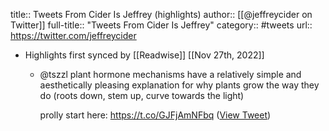 title:: Tweets From Cider Is Jeffrey (highlights)
author:: [[@jeffreycider on Twitter]]
full-title:: "Tweets From Cider Is Jeffrey"
category:: #tweets
url:: https://twitter.com/jeffreycider

- Highlights first synced by [[Readwise]] [[Nov 27th, 2022]]
	- @tszzl plant hormone mechanisms have a relatively simple and aesthetically pleasing explanation for why plants grow the way they do (roots down, stem up, curve towards the light)
	  
	  prolly start here: https://t.co/GJFjAmNFbq ([View Tweet](https://twitter.com/jeffreycider/status/1596755973196386305))